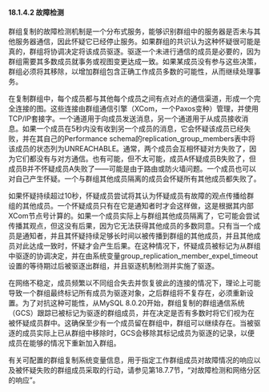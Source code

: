 #### 18.1.4.2 故障检测

群组复制的故障检测机制是一个分布式服务，能够识别群组中的服务器是否未与其他服务器通信，因此怀疑它已经停止服务。如果群组的共识认为这种怀疑很可能是真的，群组将协调决定将该成员驱逐。驱逐一个未进行通信的成员是必要的，因为群组需要其多数成员就事务或视图变更达成一致。如果某成员没有参与这些决策，群组必须将其移除，以增加群组包含正确工作成员多数的可能性，从而继续处理事务。

在复制群组中，每个成员都与其他每个成员之间有点对点的通信渠道，形成一个完全连接的图。这些连接由群组通信引擎（XCom，一个Paxos变种）管理，并使用TCP/IP套接字。一个通道用于向成员发送消息，另一个通道用于从成员接收消息。如果一个成员在5秒内没有收到另一个成员的消息，它会怀疑该成员已经失败，并在其自己的Performance schema的replication_group_members表中将该成员的状态列为UNREACHABLE。通常，两个成员会互相怀疑对方失败了，因为它们都没有与对方通信。也有可能，但不太可能，成员A怀疑成员B失败了，但成员B并不怀疑成员A失败了——可能是由于路由或防火墙问题。一个成员也可以对自己产生怀疑。一个与群组其他成员隔离的成员会怀疑所有其他成员都失败了。

如果怀疑持续超过10秒，怀疑成员尝试将其认为怀疑成员有故障的观点传播给群组的其他成员。一个怀疑成员只有在它是通知者时才会这样做，这是根据其内部XCom节点号计算的。如果一个成员实际上与群组其他成员隔离了，它可能会尝试传播其观点，但这没有后果，因为它无法获得其他成员的多数同意。只有当一个成员是通知者，并且其怀疑持续足够长时间以被传播到群组的其他成员，并且其他成员对此达成一致时，怀疑才会产生后果。在这种情况下，怀疑成员被标记为从群组中驱逐的协调决定，并在由系统变量group_replication_member_expel_timeout设置的等待期过后被驱逐出群组，并且驱逐机制检测并实施了驱逐。

在网络不稳定，成员频繁以不同组合失去并恢复彼此的连接的情况下，理论上可能导致一个群组最终标记所有成员为驱逐对象，之后群组将不复存在，必须重新设置。为了对抗这种可能性，从MySQL 8.0.20开始，群组复制的群组通信系统（GCS）跟踪已被标记为驱逐的群组成员，并在决定是否有多数时将它们视为在被怀疑成员群中。这确保至少有一个成员留在群组中，群组可以继续存在。当被驱逐的成员实际上已从群组中移除时，GCS会移除其标记成员为驱逐的记录，以便成员在能够的情况下重新加入群组。

有关可配置的群组复制系统变量信息，用于指定工作群组成员对故障情况的响应以及被怀疑失败的群组成员采取的行动，请参见第18.7.7节，“对故障检测和网络分区的响应”。